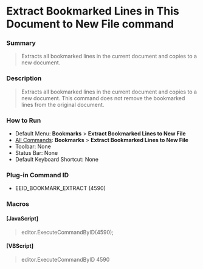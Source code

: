 # Extract Bookmarked Lines in This Document to New File command

### Summary

> Extracts all bookmarked lines in the current document and copies to a new document.

### Description

> Extracts all bookmarked lines in the current document and copies to a new document. This command does not remove the bookmarked lines from the original document.

### How to Run

- Default Menu: **Bookmarks** \> **Extract Bookmarked Lines to New File**
- [All Commands](../tools/all_commands): **Bookmarks** \> **Extract Bookmarked Lines to New File**
- Toolbar: None
- Status Bar: None
- Default Keyboard Shortcut: None

### Plug-in Command ID

- EEID\_BOOKMARK\_EXTRACT (4590)

### Macros

#### \[JavaScript\]

> editor.ExecuteCommandByID(4590);

#### \[VBScript\]

> editor.ExecuteCommandByID 4590